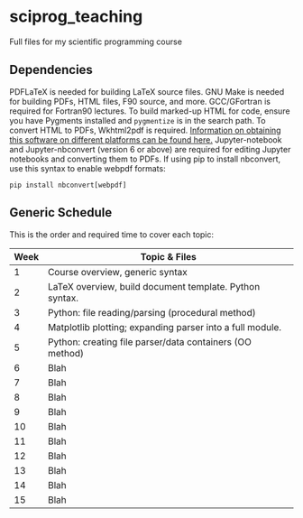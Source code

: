 # sciprog_teaching
Full files for my scientific programming course

## Dependencies
PDFLaTeX is needed for building LaTeX source files.
GNU Make is needed for building PDFs, HTML files, F90 source, and more.
GCC/GFortran is required for Fortran90 lectures.
To build marked-up HTML for code, ensure you have Pygments installed and
`pygmentize` is in the search path.
To convert HTML to PDFs, Wkhtml2pdf is required.
[Information on obtaining this software on different platforms can
be found here.](https://wkhtmltopdf.org/downloads.html)
Jupyter-notebook and Jupyter-nbconvert (version 6 or above) are required for
editing Jupyter notebooks and converting them to PDFs.  If using pip to
install nbconvert, use this syntax to enable webpdf formats:

`pip install nbconvert[webpdf]`

## Generic Schedule

This is the order and required time to cover each topic:

| Week | Topic & Files |
|------|---------------|
| 1    | Course overview, generic syntax |
| 2    | LaTeX overview, build document template.  Python syntax. |
| 3    | Python: file reading/parsing (procedural method) |
| 4    | Matplotlib plotting; expanding parser into a full module. |
| 5    | Python: creating file parser/data containers (OO method)  |
| 6    | Blah |
| 7    | Blah |
| 8    | Blah |
| 9    | Blah |
| 10   | Blah |
| 11   | Blah |
| 12   | Blah |
| 13   | Blah |
| 14   | Blah |
| 15   | Blah |
